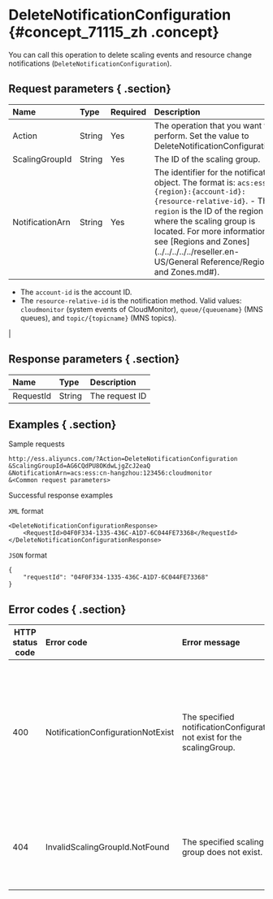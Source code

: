# DeleteNotificationConfiguration {#concept_71115_zh .concept}

You can call this operation to delete scaling events and resource change notifications \(`DeleteNotificationConfiguration`\).

## Request parameters { .section}

|Name|Type|Required|Description|
|:---|:---|:-------|:----------|
|Action|String|Yes|The operation that you want to perform. Set the value to DeleteNotificationConfiguration.|
|ScalingGroupId|String|Yes|The ID of the scaling group.|
|NotificationArn|String|Yes|The identifier for the notification object. The format is: `acs:ess:{region}:{account-id}:{resource-relative-id}`. -   The `region` is the ID of the region where the scaling group is located. For more information, see [Regions and Zones](../../../../../reseller.en-US/General Reference/Regions and Zones.md#).
-   The `account-id` is the account ID.
-   The `resource-relative-id` is the notification method. Valid values: `cloudmonitor` \(system events of CloudMonitor\), `queue/{queuename}` \(MNS queues\), and `topic/{topicname}` \(MNS topics\).

|

## Response parameters { .section}

|Name|Type|Description|
|:---|:---|:----------|
|RequestId|String|The request ID|

## Examples { .section}

Sample requests

```
http://ess.aliyuncs.com/?Action=DeleteNotificationConfiguration
&ScalingGroupId=AG6CQdPU8OKdwLjgZcJ2eaQ 
&NotificationArn=acs:ess:cn-hangzhou:123456:cloudmonitor 
&<Common request parameters>
```

Successful response examples

`XML` format

```
<DeleteNotificationConfigurationResponse> 
    <RequestId>04F0F334-1335-436C-A1D7-6C044FE73368</RequestId> 
</DeleteNotificationConfigurationResponse> 
```

`JSON` format

```
{
    "requestId": "04F0F334-1335-436C-A1D7-6C044FE73368"
}
```

## Error codes { .section}

|HTTP status code|Error code|Error message|Description|
|----------------|:---------|:------------|:----------|
|400|NotificationConfigurationNotExist|The specified notificationConfiguration not exist for the scalingGroup.|The error message returned when the specified scaling event and resource change notification do not exist in the scaling group.|
|404|InvalidScalingGroupId.NotFound|The specified scaling group does not exist.|The error message returned when the specified scaling group does not exist.|

